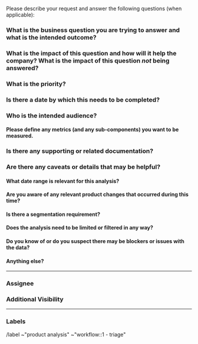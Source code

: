 <!---This issue is for ad hoc requests for the Product Analysis team.
If you need analysis on an experiment, please use the `experiment_template`---->

Please describe your request and answer the following questions (when applicable):

### What is the business question you are trying to answer and what is the intended outcome?
<!---Example: Is there a relationship between 'Create' stage adoption and 'Secure' stage adoption? I would like to understand over-time trends with stages adopted during the trial period.---->


### What is the impact of this question and how will it help the company? What is the impact of this question _not_ being answered?


### What is the priority? 
<!---If you have other issues in the backlog, please include the relative priority of this issue 
compared to those. (This does not necessarily need to be specific, but it's helpful to know
if this is you top priority vs something that can be addressed after other asks.)---->


### Is there a date by which this **needs** to be completed?
<!---Please include the "why" along with the date.---->


### Who is the intended audience?
<!---Examples: Growth team, Key Meeting attendees, etc.---->


#### Please define any metrics (and any sub-components) you want to be measured.
<!---For any rate measurements, please define the numerator and denominator for any desired 
calculations.---->


### Is there any supporting or related documentation?
<!---Please include links to any relevant epics, issues, MRs, instrumentation details, etc. 
For example, if the request involves user experience change (ex: credit card verification), please 
include the relevant event names, any details or context on the user experience, dates, etc.---->


### Are there any caveats or details that may be helpful?
<!---Please provide any additional context, dependencies, "gotchas", potential blockers, etc.---->


#### What date range is relevant for this analysis?


#### Are you aware of any relevant product changes that occurred during this time?


#### Is there a segmentation requirement?
<!---Example: Analysis should be segmented by a user or namespace attribute.---->


#### Does the analysis need to be limited or filtered in any way?
<!---Example: Analysis should be limited to `setup_for_company = TRUE`---->


#### Do you know of or do you suspect there may be blockers or issues with the data?
<!---Please include any additional details, if applicable.---->


#### Anything else?
<!---The more details and context you are able to provide, the better! While not required, 
limericks and gifs are always appreciated.---->


---

### Assignee
<!---Please assign the issue to your analyst contact, if applicable. If you do not have a contact, 
please leave this blank.---->


### Additional Visibility
<!---Please tag anyone else who is involved and/or should have visibility into this issue.---->


---
### Labels
<!---Please include any applicable ~section and ~group labels.---->


<!---Please do not edit below---->
/label ~"product analysis" ~"workflow::1 - triage"
